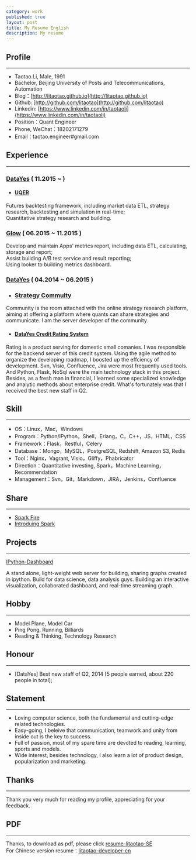```yaml
---
category: work
published: true
layout: post
title: My Resume English
description: My resume
---
```


Profile
---  
---
- Taotao.Li, Male, 1991
- Bachelor, Beijing University of Posts and Telecommunications, Automation
- Blog：[http://litaotao.github.io](http://litaotao.github.io)
- Github: [http://github.com/litaotao](http://github.com/litaotao)
- Linkedin: [https://www.linkedin.com/in/taotaoli](https://www.linkedin.com/in/taotaoli)
- Position：Quant Engineer
- Phone, WeChat：18202171279  
- Email：taotao.engineer#gmail.com

Experience
---  
---

### [DataYes](http://www.datayes.com/#/home) ( 11.2015 ~ )

- #### [UQER](uqer.io)
Futures backtesting framework, including market data ETL, strategy research, backtesting and simulation in real-time;     
Quantitative strategy research and building.

### [Glow](http://www.glowing.com/) ( 06.2015 ~ 11.2015 )

Develop and maintain Apps' metrics report, including data ETL, calculating, storage and report;   
Assist building A/B test service and result reporting;   
Using looker to building metrics dashboard.


### [DataYes](http://www.datayes.com/#/home) ( 04.2014 ~ 06.2015 )

- ### [Strategy Commuity](https://uqer.io/community/list) 
Community is the room attached with the online strategy research platform, aiming at offering a platform where quants can share strategies and communicate. I am the server developer of the community.    


- #### [DataYes Credit Rating System](http://www.datayes.com/#/product?state=rating)
Rating is a product serving for domestic small comanies. I was responsible for the backend server of this credit system. Using the agile method to organize the developing roadmap, I boosted up the effciency of development. Svn, Visio, Confluence, Jira were most frequently used tools. And Python, Flask, NoSql were the main technology stack in this project. Besides, as a fresh man in financial, I learned some specialized knowledge and analytic methods about enterprise credit. What's fortunately was that I received the best new staff in Q2.    

Skill
---  
---

- OS：Linux，Mac，Windows
- Program：Python/IPython，Shell，Erlang，C，C++，JS，HTML，CSS
- Framework：Flask，Restful，Celery
- Database：Mongo，MySQL，PostgreSQL, Redshift, Amazon S3, Redis
- Tool：Nginx，Vagrant, Visio，Gliffy，Phabricator
- Direction：Quantitative investing, Spark，Machine Learning，Recommendation
- Management：Svn，Git，Markdown，JIRA，Jenkins，Confluence

Share
---  
---
- [Spark Fire](../files/spark-fire.ppt) 
- [Introduing Spark](http://litaotao.github.io/files/introduing_spark.pdf)

Projects
---  
---
[IPython-Dashboard](https://github.com/litaotao/IPython-Dashboard)   

A stand alone, light-weight web server for building, sharing graphs created in ipython. Build for data science, data analysis guys. Building an interactive visualization, collaborated dashboard, and real-time streaming graph.

Hobby
---  
---
- Model Plane, Model Car
- Ping Pong, Running, Billiards
- Reading & Thinking, Technology Research

Honour
---  
---  
- [DataYes] Best new staff of Q2, 2014 [5 people earned, about 220 people in total];


Statement
---
---    
- Loving computer science, both the fundamental and cutting-edge related technologies.
- Easy-going, I beleive that communication, teamwork and unity from inside out is the key to success.   
- Full of passion, most of my spare time are devoted to reading, learning, sports and models.
- Wide interest, besides technology, I also learn a lot of product design, popularization and marketing.



Thanks
---  
---

Thank you very much for reading my profile, appreciating for your feedback.


PDF
---  
---

Thanks, to download as pdf, please click [resume-litaotao-SE](../files/litaotao-developer-en.pdf)     
For Chinese version resume：[litaotao-developer-cn](../resume)

